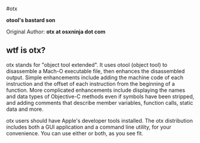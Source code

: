 #otx

**otool's bastard son**

Original Author: **otx at osxninja dot com**
## wtf is otx?

otx stands for "object tool extended". It uses otool (object tool) to disassemble a Mach-O executable file, then enhances the disassembled output. Simple enhancements include adding the machine code of each instruction and the offset of each instruction from the beginning of a function. More complicated enhancements include displaying the names and data types of Objective-C methods even if symbols have been stripped, and adding comments that describe member variables, function calls, static data and more.

otx users should have Apple's developer tools installed. The otx distribution includes both a GUI application and a command line utility, for your convenience. You can use either or both, as you see fit.
